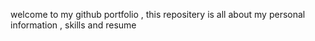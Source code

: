 welcome to my github portfolio , this repositery is all about my personal information , skills and resume
